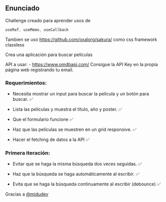 ## Enunciado

Challenge creado para aprender usos de

```javascript
useRef, useMemo, useCallback
```

Tambien se uso https://github.com/oxalorg/sakura/ como css framework classless

Crea una aplicación para buscar películas

API a usar: - https://www.omdbapi.com/
Consigue la API Key en la propia página web registrando tu email.

### Requerimientos:

- Necesita mostrar un input para buscar la película y un botón para buscar. ✅

- Lista las películas y muestra el título, año y poster. ✅

- Que el formulario funcione ✅

- Haz que las películas se muestren en un grid responsive. ✅

- Hacer el fetching de datos a la API ✅

### Primera iteración:

- Evitar que se haga la misma búsqueda dos veces seguidas. ✅

- Haz que la búsqueda se haga automáticamente al escribir. ✅

- Evita que se haga la búsqueda continuamente al escribir (debounce) ✅

Gracias a [@midudev](https://github.com/midudev)
